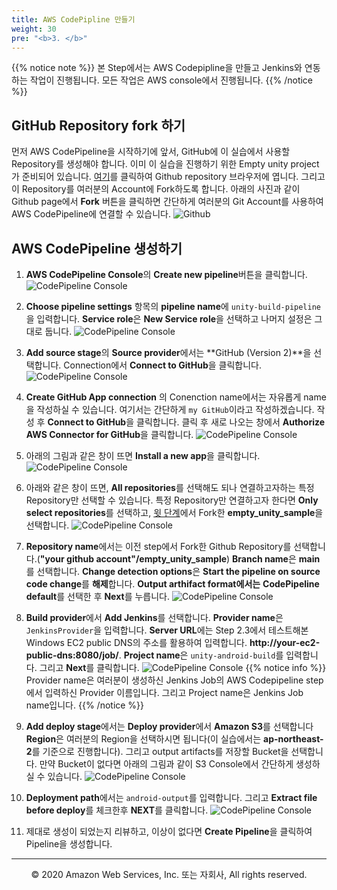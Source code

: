 ```yaml
---
title: AWS CodePipline 만들기 
weight: 30
pre: "<b>3. </b>"
---
```


{{% notice note %}}
본 Step에서는 AWS Codepipline을 만들고 Jenkins와 연동하는 작업이 진행됩니다. 모든 작업은 AWS console에서 진행됩니다.
{{% /notice %}}

## GitHub Repository fork 하기
먼저 AWS CodePipeline을 시작하기에 앞서, GitHub에 이 실습에서 사용할 Repository를 생성해야 합니다. 이미 이 실습을 진행하기 위한 Empty unity project가 준비되어 있습니다. [여기](https://github.com/seongwank/empty_unity_sample)를 클릭하여 Github repository 브라우저에 엽니다. 그리고 이 Repository를 여러분의 Account에 Fork하도록 합니다. 아래의 사진과 같이 Github page에서 **Fork** 버튼을 클릭하면 간단하게 여러분의 Git Account를 사용하여 AWS CodePipeline에 연결할 수 있습니다.
![Github](/images/codepipeline/githubfork.png)



## AWS CodePipeline 생성하기

1. **AWS CodePipeline Console**의 **Create new pipeline**버튼을 클릭합니다.
![CodePipeline Console](/images/codepipeline/pipelineconsole.png)

2. **Choose pipeline settings** 항목의 **pipeline name**에 `unity-build-pipeline`을 입력합니다. **Service role**은 **New Service role**을 선택하고 나머지 설정은 그대로 둡니다.
![CodePipeline Console](/images/codepipeline/codepipelinesetting.png)

3. **Add source stage**의 **Source provider**에서는 **GitHub (Version 2)**을 선택합니다. Connection에서 **Connect to GitHub**을 클릭합니다. 
![CodePipeline Console](/images/codepipeline/connectgithub.png)

4. **Create GitHub App connection** 의 Conenction name에서는 자유롭게 name을 작성하실 수 있습니다. 여기서는 간단하게 `my GitHub`이라고 작성하겠습니다. 작성 후 **Connect to GitHub**을 클릭합니다. 클릭 후 새로 나오는 창에서 **Authorize AWS Connector for GitHub**을 클릭합니다.
![CodePipeline Console](/images/codepipeline/mygithub.png)

5. 아래의 그림과 같은 창이 뜨면 **Install a new app**을 클릭합니다.
![CodePipeline Console](/images/codepipeline/githubinstallnew.png)

6. 아래와 같은 창이 뜨면, **All repositories**를 선택해도 되나 연결하고자하는 특정 Repository만 선택할 수 있습니다. 특정 Repository만 연결하고자 한다면 **Only select repositories**를 선택하고, [윗 단계]()에서 Fork한 **empty_unity_sample**을 선택합니다.
![CodePipeline Console](/images/codepipeline/selectrepo.png)

7. **Repository name**에서는 이전 step에서 Fork한 Github Repository를 선택합니다.(**"your github account"/empty_unity_sample**) **Branch name**은 **main**를 선택합니다. **Change detection options**은 **Start the pipeline on source code change**를 **해제**합니다. **Output arthifact format에서는** **CodePipeline default**를 선택한 후 **Next**를 누릅니다.
![CodePipeline Console](/images/codepipeline/setrepo.png)

4. **Build provider**에서 **Add Jenkins**를 선택합니다. **Provider name**은 `JenkinsProvider`을 입력합니다. **Server URL**에는 Step 2.3에서 테스트해본 Windows EC2 public DNS의 주소를 활용하여 입력합니다. **http://your-ec2-public-dns:8080/job/**. **Project name**은 `unity-android-build`를 입력합니다. 그리고 **Next**를 클릭합니다.
![CodePipeline Console](/images/codepipeline/buildstage.png)
{{% notice info %}}
Provider name은 여러분이 생성하신 Jenkins Job의 AWS Codepipeline step에서 입력하신 Provider 이름입니다.
그리고 Project name은 Jenkins Job name입니다.
{{% /notice %}}

5. **Add deploy stage**에서는 **Deploy provider**에서 **Amazon S3**를 선택합니다 **Region**은 여러분의 Region을 선택하시면 됩니다(이 실습에서는 **ap-northeast-2**를 기준으로 진행합니다). 그리고 output artifacts를 저장할 Bucket을 선택합니다. 만약 Bucket이 없다면 아래의 그림과 같이 S3 Console에서 간단하게 생성하실 수 있습니다.
![CodePipeline Console](/images/codepipeline/createbucket.png)

6. **Deployment path**에서는 `android-output`를 입력합니다. 그리고 **Extract file before deploy**를 체크한후 **NEXT**를 클릭합니다. 
![CodePipeline Console](/images/codepipeline/deploystage.png)

7. 제대로 생성이 되었는지 리뷰하고, 이상이 없다면 **Create Pipeline**을 클릭하여 Pipeline을 생성합니다.
---
<p align="center">
© 2020 Amazon Web Services, Inc. 또는 자회사, All rights reserved.
</p>
